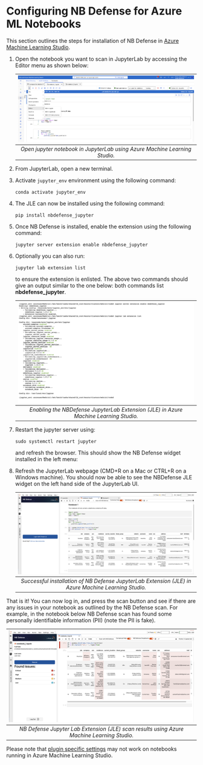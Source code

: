 # Configuring NB Defense for Azure ML Notebooks

This section outlines the steps for installation of NB Defense in [Azure Machine Learning Studio](https://azure.microsoft.com/en-us/products/machine-learning/).

1.  Open the notebook you want to scan in JupyterLab by accessing the Editor menu as shown below:

    |                        ![](images/azure-jle-1.png)                         |
    | :------------------------------------------------------------------------: |
    | _Open jupyter notebook in JupyterLab using Azure Machine Learning Studio._ |

2.  From JupyterLab, open a new terminal.

3.  Activate `jupyter_env` environment using the following command:

    ```
    conda activate jupyter_env
    ```

4.  The JLE can now be installed using the following command:

    ```
    pip install nbdefense_jupyter
    ```

5.  Once NB Defense is installed, enable the extension using the following command:

    ```
    jupyter server extension enable nbdefense_jupyter
    ```

6.  Optionally you can also run:

    ```
    jupyter lab extension list
    ```

    to ensure the extension is enlisted. The above two commands should give an output similar to the one below: both commands list **nbdefense_jupyter**.

    |                              ![](images/azure-jle-3.png)                              |
    | :-----------------------------------------------------------------------------------: |
    | _Enabling the NBDefense JupyterLab Extension (JLE) in Azure Machine Learning Studio._ |

7.  Restart the jupyter server using:

    ```
    sudo systemctl restart jupyter
    ```

    and refresh the browser. This should show the NB Defense widget installed in the left menu:

8.  Refresh the JupyterLab webpage (CMD+R on a Mac or CTRL+R on a Windows machine). You should now be able to see the NBDefense JLE widget on the left hand side of the JupyterLab UI.

    |                                     ![](images/azure-jle-4.png)                                      |
    | :--------------------------------------------------------------------------------------------------: |
    | _Successful installation of NB Defense JupyterLab Extension (JLE) in Azure Machine Learning Studio._ |

That is it! You can now log in, and press the scan button and see if there are any issues in your notebook as outlined by the NB Defense scan. For example, in the notebook below NB Defense scan has found some personally identifiable information (PII) (note the PII is fake).

|                                ![](images/azure-jle-5.png)                                 |
| :----------------------------------------------------------------------------------------: |
| _NB Defense Jupyter Lab Extension (JLE) scan results using Azure Machine Learning Studio._ |

Please note that [plugin specific settings](../../scan-settings/jupyterlab-settings.md) may not work on notebooks running in Azure Machine Learning Studio.
